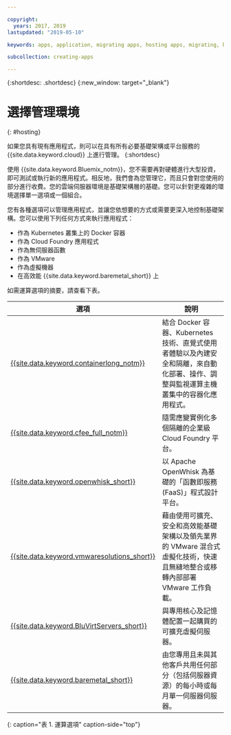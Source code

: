 ```yaml
---

copyright:
  years: 2017, 2019
lastupdated: "2019-05-10"

keywords: apps, application, migrating apps, hosting apps, migrating, hosting, migration

subcollection: creating-apps

---
```


{:shortdesc: .shortdesc}
{:new_window: target="_blank"}

# 選擇管理環境
{: #hosting}

如果您具有現有應用程式，則可以在具有所有必要基礎架構或平台服務的 {{site.data.keyword.cloud}} 上進行管理。
{:shortdesc}

使用 {{site.data.keyword.Bluemix_notm}}，您不需要再對硬體進行大型投資，即可測試或執行新的應用程式。相反地，我們會為您管理它，而且只會對您使用的部分進行收費。您的雲端伺服器環境是基礎架構層的基礎。您可以針對更複雜的環境選擇單一選項或一個組合。 

您有各種選項可以管理應用程式，並讓您依想要的方式或需要更深入地控制基礎架構。您可以使用下列任何方式來執行應用程式：

  * 作為 Kubernetes 叢集上的 Docker 容器
  * 作為 Cloud Foundry 應用程式
  * 作為無伺服器函數
  * 作為 VMware
  * 作為虛擬機器
  * 在高效能 {{site.data.keyword.baremetal_short}} 上 

如需運算選項的摘要，請查看下表。

| 選項 | 說明                                                  | 
|--------|---------------|
| [{{site.data.keyword.containerlong_notm}}](/docs/containers?topic=containers-getting-started) | 結合 Docker 容器、Kubernetes 技術、直覺式使用者體驗以及內建安全和隔離，來自動化部署、操作、調整與監視運算主機叢集中的容器化應用程式。|
| [{{site.data.keyword.cfee_full_notm}}](/docs/cloud-foundry?topic=cloud-foundry-about) | 隨需應變實例化多個隔離的企業級 Cloud Foundry 平台。|
| [{{site.data.keyword.openwhisk_short}}](/docs/openwhisk?topic=cloud-functions-getting_started) | 以 Apache OpenWhisk 為基礎的「函數即服務 (FaaS)」程式設計平台。|
| [{{site.data.keyword.vmwaresolutions_short}}](/docs/services/vmwaresolutions?topic=vmware-solutions-getting-started) | 藉由使用可擴充、安全和高效能基礎架構以及領先業界的 VMware 混合式虛擬化技術，快速且無縫地整合或移轉內部部署 VMware 工作負載。|
| [{{site.data.keyword.BluVirtServers_short}}](/docs/vsi?topic=virtual-servers-about-public-virtual-servers) | 與專用核心及記憶體配置一起購買的可擴充虛擬伺服器。|
| [{{site.data.keyword.baremetal_short}}](/docs/bare-metal?topic=bare-metal-about-bm)  | 由您專用且未與其他客戶共用任何部分（包括伺服器資源）的每小時或每月單一伺服器伺服器。|
{: caption="表 1. 運算選項" caption-side="top"}

